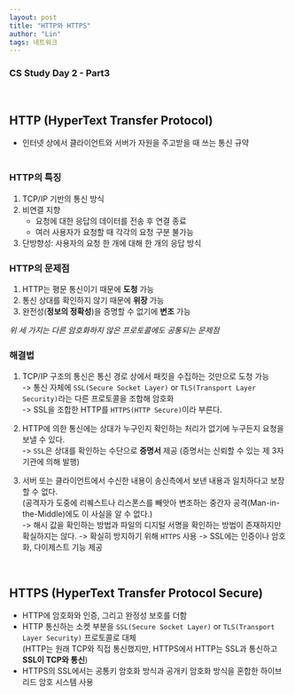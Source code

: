 ```yaml
---
layout: post
title: "HTTP와 HTTPS"
author: "Lin"
tags: 네트워크
---
```

### CS Study Day 2 - Part3

<br>

## HTTP (HyperText Transfer Protocol)
- 인터넷 상에서 클라이언트와 서버가 자원을 주고받을 때 쓰는 통신 규약 
<br><br>

### HTTP의 특징
1. TCP/IP 기반의 통신 방식
2. 비연결 지향
    - 요청에 대한 응답의 데이터를 전송 후 연결 종료
    - 여러 사용자가 요청할 때 각각의 요청 구분 불가능 
3. 단방향성: 사용자의 요청 한 개에 대해 한 개의 응답 방식 

### HTTP의 문제점
1. HTTP는 평문 통신이기 때문에 **도청** 가능
2. 통신 상대를 확인하지 않기 때문에 **위장** 가능
3. 완전성(**정보의 정확성**)을 증명할 수 없기에 **변조** 가능 

*위 세 가지는 다른 암호화하지 않은 프로토콜에도 공통되는 문제점*

### 해결법
1. TCP/IP 구조의 통신은 통신 경로 상에서 패킷을 수집하는 것만으로 도청 가능 <br>
-> 통신 자체에 `SSL(Secure Socket Layer)` or `TLS(Transport Layer Security)`라는 다른 프로토콜을 조합해 암호화 <br>
-> SSL을 조합한 HTTP를 `HTTPS(HTTP Secure)`이라 부른다.

2. HTTP에 의한 통신에는 상대가 누구인지 확인하는 처리가 없기에 누구든지 요청을 보낼 수 있다. <br>
-> `SSL`은 상대를 확인하는 수단으로 **증명서** 제공 (증명서는 신뢰할 수 있는 제 3자 기관에 의해 발행)

3. 서버 또는 클라이언트에서 수신한 내용이 송신측에서 보낸 내용과 일치하다고 보장할 수 없다. <br>
(공격자가 도중에 리퀘스트나 리스폰스를 빼앗아 변조하는 중간자 공격(Man-in-the-Middle)에도 이 사실을 알 수 없다.) <br>
-> 해시 값을 확인하는 방법과 파일의 디지털 서명을 확인하는 방법이 존재하지만 확실하지는 않다.
-> 확실히 방지하기 위해 `HTTPS` 사용
-> SSL에는 인증이나 암호화, 다이제스트 기능 제공  

<br>

## HTTPS (HyperText Transfer Protocol Secure)
- HTTP에 암호화와 인증, 그리고 완정성 보호를 더함 
- HTTP 통신하는 소켓 부분을 `SSL(Secure Socket Layer)` or `TLS(Transport Layer Security)` 프로토콜로 대체 <br>
(HTTP는 원래 TCP와 직접 통신했지만, HTTPS에서 HTTP는 SSL과 통신하고 **SSL이 TCP와 통신**)
- HTTPS의 SSL에서는 공통키 암호화 방식과 공개키 암호화 방식을 혼합한 하이브리드 암호 시스템 사용



